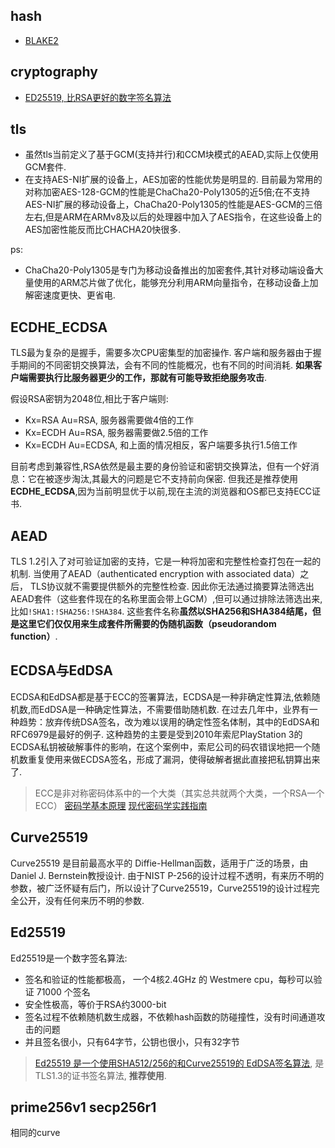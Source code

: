 ## hash
- [BLAKE2](http://www.freebuf.com/articles/database/129260.html)

## cryptography
- [ED25519, 比RSA更好的数字签名算法](http://blog.n-z.jp/blog/2016-12-04-ssh-ed25519.html)

## tls
- 虽然tls当前定义了基于GCM(支持并行)和CCM块模式的AEAD,实际上仅使用GCM套件.
- 在支持AES-NI扩展的设备上，AES加密的性能优势是明显的. 目前最为常用的对称加密AES-128-GCM的性能是ChaCha20-Poly1305的近5倍;在不支持AES-NI扩展的移动设备上，ChaCha20-Poly1305的性能是AES-GCM的三倍左右,但是ARM在ARMv8及以后的处理器中加入了AES指令，在这些设备上的AES加密性能反而比CHACHA20快很多.

ps:
- ChaCha20-Poly1305是专门为移动设备推出的加密套件,其针对移动端设备大量使用的ARM芯片做了优化，能够充分利用ARM向量指令，在移动设备上加解密速度更快、更省电.

## ECDHE_ECDSA
TLS最为复杂的是握手，需要多次CPU密集型的加密操作. 客户端和服务器由于握手期间的不同密钥交换算法，会有不同的性能概况，也有不同的时间消耗.
**如果客户端需要执行比服务器更少的工作，那就有可能导致拒绝服务攻击**.

假设RSA密钥为2048位,相比于客户端则:
- Kx=RSA   Au=RSA, 服务器需要做4倍的工作
- Kx=ECDH  Au=RSA, 服务器需要做2.5倍的工作
- Kx=ECDH  Au=ECDSA, 和上面的情况相反，客户端要多执行1.5倍工作

目前考虑到兼容性,RSA依然是最主要的身份验证和密钥交换算法，但有一个好消息：它在被逐步淘汰,其最大的问题是它不支持前向保密.
但我还是推荐使用**ECDHE_ECDSA**,因为当前明显优于以前,现在主流的浏览器和OS都已支持ECC证书.

## AEAD
TLS 1.2引入了对可验证加密的支持，它是一种将加密和完整性检查打包在一起的机制. 当使用了AEAD（authenticated encryption with associated data）之后， 
TLS协议就不需要提供额外的完整性检查. 因此你无法通过摘要算法筛选出AEAD套件（这些套件现在的名称里面会带上GCM）,但可以通过排除法筛选出来,
比如`!SHA1:!SHA256:!SHA384`. 这些套件名称**虽然以SHA256和SHA384结尾，但是这里它们仅仅用来生成套件所需要的伪随机函数（pseudorandom function）**.

## ECDSA与EdDSA
ECDSA和EdDSA都是基于ECC的签署算法，ECDSA是一种非确定性算法,依赖随机数,而EdDSA是一种确定性算法，不需要借助随机数. 在过去几年中，业界有一种趋势：放弃传统DSA签名，改为难以误用的确定性签名体制，其中的EdDSA和RFC6979是最好的例子. 这种趋势的主要是受到2010年索尼PlayStation 3的 ECDSA私钥被破解事件的影响，在这个案例中，索尼公司的码农错误地把一个随机数重复使用来做ECDSA签名，形成了漏洞，使得破解者据此直接把私钥算出来了.

> ECC是非对称密码体系中的一个大类（其实总共就两个大类，一个RSA一个ECC）
> [密码学基本原理](http://blog.shell909090.org/blog/archives/2861/)
> [现代密码学实践指南](http://gad.qq.com/article/detail/12527)

## Curve25519
Curve25519 是目前最高水平的 Diffie-Hellman函数，适用于广泛的场景，由Daniel J. Bernstein教授设计. 由于NIST P-256的设计过程不透明，有来历不明的参数，被广泛怀疑有后门，所以设计了Curve25519，Curve25519的设计过程完全公开，没有任何来历不明的参数.

## Ed25519
Ed25519是一个数字签名算法:
- 签名和验证的性能都极高， 一个4核2.4GHz 的 Westmere cpu，每秒可以验证 71000 个签名 
- 安全性极高，等价于RSA约3000-bit 
- 签名过程不依赖随机数生成器，不依赖hash函数的防碰撞性，没有时间通道攻击的问题 
- 并且签名很小，只有64字节，公钥也很小，只有32字节

> [Ed25519 是一个使用SHA512/256的和Curve25519的 EdDSA签名算法](https://en.wikipedia.org/wiki/EdDSA), 是TLS1.3的证书签名算法, **推荐使用**.

## prime256v1 secp256r1
相同的curve
